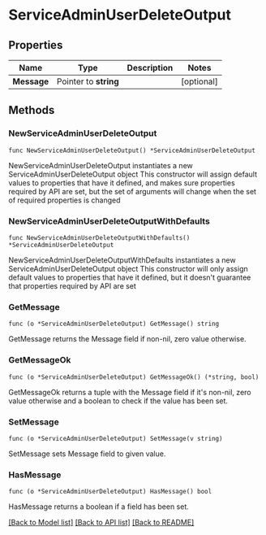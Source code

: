 # ServiceAdminUserDeleteOutput

## Properties

Name | Type | Description | Notes
------------ | ------------- | ------------- | -------------
**Message** | Pointer to **string** |  | [optional] 

## Methods

### NewServiceAdminUserDeleteOutput

`func NewServiceAdminUserDeleteOutput() *ServiceAdminUserDeleteOutput`

NewServiceAdminUserDeleteOutput instantiates a new ServiceAdminUserDeleteOutput object
This constructor will assign default values to properties that have it defined,
and makes sure properties required by API are set, but the set of arguments
will change when the set of required properties is changed

### NewServiceAdminUserDeleteOutputWithDefaults

`func NewServiceAdminUserDeleteOutputWithDefaults() *ServiceAdminUserDeleteOutput`

NewServiceAdminUserDeleteOutputWithDefaults instantiates a new ServiceAdminUserDeleteOutput object
This constructor will only assign default values to properties that have it defined,
but it doesn't guarantee that properties required by API are set

### GetMessage

`func (o *ServiceAdminUserDeleteOutput) GetMessage() string`

GetMessage returns the Message field if non-nil, zero value otherwise.

### GetMessageOk

`func (o *ServiceAdminUserDeleteOutput) GetMessageOk() (*string, bool)`

GetMessageOk returns a tuple with the Message field if it's non-nil, zero value otherwise
and a boolean to check if the value has been set.

### SetMessage

`func (o *ServiceAdminUserDeleteOutput) SetMessage(v string)`

SetMessage sets Message field to given value.

### HasMessage

`func (o *ServiceAdminUserDeleteOutput) HasMessage() bool`

HasMessage returns a boolean if a field has been set.


[[Back to Model list]](../README.md#documentation-for-models) [[Back to API list]](../README.md#documentation-for-api-endpoints) [[Back to README]](../README.md)



